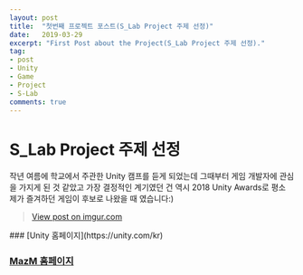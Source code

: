 ```yaml
---
layout: post
title:  "첫번째 프로젝트 포스트(S_Lab Project 주제 선정)"
date:   2019-03-29
excerpt: "First Post about the Project(S_Lab Project 주제 선정)."
tag: 
- post
- Unity
- Game
- Project
- S-Lab
comments: true
---
```


# S_Lab Project 주제 선정

작년 여름에 학교에서 주관한 Unity 캠프를 듣게 되었는데 그때부터 게임 개발자에 관심을 가지게 된 것 같았고 가장 결정적인 계기였던 건 역시 2018 Unity Awards로 평소 제가 즐겨하던 게임이 후보로 나왔을 때 였습니다:)

<blockquote class="imgur-embed-pub" lang="en" data-id="lB9B0qd"><a href="//imgur.com/lB9B0qd">View post on imgur.com</a></blockquote><script async src="//s.imgur.com/min/embed.js" charset="utf-8"></script>
### [Unity 홈페이지](https://unity.com/kr)

### [MazM 홈페이지](http://mazm.me/kor/home/)



